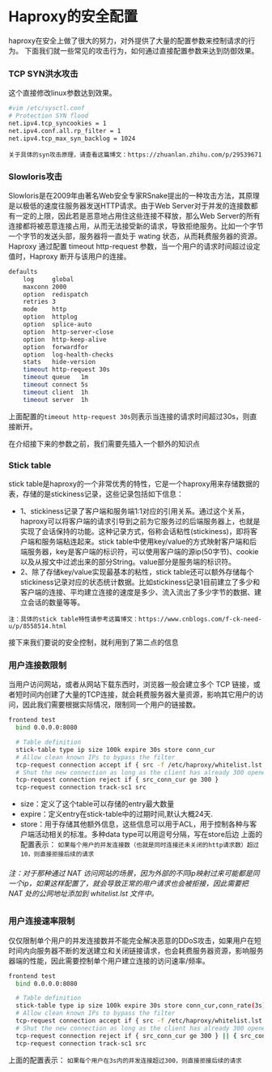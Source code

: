 # Haproxy的安全配置
haproxy在安全上做了很大的努力，对外提供了大量的配置参数来控制请求的行为。
下面我们就一些常见的攻击行为，如何通过直接配置参数来达到防御效果。

### TCP SYN洪水攻击
这个直接修改linux参数达到效果。 
```sh
#vim /etc/sysctl.conf
# Protection SYN flood
net.ipv4.tcp_syncookies = 1
net.ipv4.conf.all.rp_filter = 1
net.ipv4.tcp_max_syn_backlog = 1024 
```
`关于具体的syn攻击原理，请查看这篇博文：https://zhuanlan.zhihu.com/p/29539671`

### Slowloris攻击
Slowloris是在2009年由著名Web安全专家RSnake提出的一种攻击方法，其原理是以极低的速度往服务器发送HTTP请求。由于Web Server对于并发的连接数都有一定的上限，因此若是恶意地占用住这些连接不释放，那么Web Server的所有连接都将被恶意连接占用，从而无法接受新的请求，导致拒绝服务。比如一个字节一个字节的发送头部，服务器将一直处于 wating 状态，从而耗费服务器的资源。
Haproxy 通过配置 timeout http-request 参数，当一个用户的请求时间超过设定值时，Haproxy 断开与该用户的连接。
```sh
defaults
    log     global
    maxconn 2000
    option  redispatch
    retries 3
    mode    http
    option  httplog
    option  splice-auto
    option  http-server-close
    option  http-keep-alive
    option  forwardfor
    option  log-health-checks
    stats   hide-version
    timeout http-request 30s
    timeout queue   1m
    timeout connect 5s
    timeout client  1h
    timeout server  1h
```
上面配置的`timeout http-request 30s`则表示当连接的请求时间超过30s，则直接断开。

在介绍接下来的参数之前，我们需要先插入一个额外的知识点
### Stick table
stick table是haproxy的一个非常优秀的特性，它是一个haproxy用来存储数据的表，存储的是stickiness记录，这些记录包括如下信息：
* 1、stickiness记录了客户端和服务端1:1对应的引用关系。通过这个关系，haproxy可以将客户端的请求引导到之前为它服务过的后端服务器上，也就是实现了会话保持的功能。这种记录方式，俗称会话粘性(stickiness)，即将客户端和服务端粘连起来。stick table中使用key/value的方式映射客户端和后端服务器，key是客户端的标识符，可以使用客户端的源ip(50字节)、cookie以及从报文中过滤出来的部分String。value部分是服务端的标识符。
* 2、除了存储key/value实现最基本的粘性，stick table还可以额外存储每个stickiness记录对应的状态统计数据。比如stickiness记录1目前建立了多少和客户端的连接、平均建立连接的速度是多少、流入流出了多少字节的数据、建立会话的数量等等。

`注：具体的stick table特性请参考这篇博文：https://www.cnblogs.com/f-ck-need-u/p/8558514.html`

接下来我们要说的安全控制，就利用到了第二点的信息

### 用户连接数限制
当用户访问网站，或者从网站下载东西时，浏览器一般会建立多个 TCP 链接，或者短时间内创建了大量的TCP连接，就会耗费服务器大量资源，影响其它用户的访问，因此我们需要根据实际情况，限制同一个用户的链接数。
```sh
frontend test
  bind 0.0.0.0:8080

  # Table definition  
  stick-table type ip size 100k expire 30s store conn_cur
  # Allow clean known IPs to bypass the filter
  tcp-request connection accept if { src -f /etc/haproxy/whitelist.lst }
  # Shut the new connection as long as the client has already 300 opened 
  tcp-request connection reject if { src_conn_cur ge 300 }
  tcp-request connection track-sc1 src
```
* size：定义了这个table可以存储的entry最大数量
* expire：定义entry在stick-table中的过期时间,默认大概24天.
* store：用于存储其他额外信息，这些信息可以用于ACL，用于控制各种与客户端活动相关的标准。多种data type可以用逗号分隔，写在store后边 
  上面的配置表示：
  `如果每个用户的并发连接数（也就是同时连接还未关闭的http请求数）超过10，则直接拒接后续的请求`

###### 注：对于那种通过 NAT 访问网站的场景，因为外部的不同ip映射过来可能都是同一个ip，如果这样配置了，就会导致正常的用户请求也会被拒接，因此需要把 NAT 处的公网地址添加到 whitelist.lst 文件中。


### 用户连接速率限制
仅仅限制单个用户的并发连接数并不能完全解决恶意的DDoS攻击，如果用户在短时间内向服务器不断的发送建立和关闭链接请求，也会耗费服务器资源，影响服务器端的性能，因此需要控制单个用户建立连接的访问速率/频率。
```sh
frontend test
  bind 0.0.0.0:8080

  # Table definition  
  stick-table type ip size 100k expire 30s store conn_cur,conn_rate(3s) 
  # Allow clean known IPs to bypass the filter
  tcp-request connection accept if { src -f /etc/haproxy/whitelist.lst }
  # Shut the new connection as long as the client has already 300 opened or rate more than 200
  tcp-request connection reject if { src_conn_cur ge 300 } || { src_conn_rate ge 200}
  tcp-request connection track-sc1 src
```
上面的配置表示：
`如果每个用户在3s内的并发连接超过300，则直接拒接后续的请求`